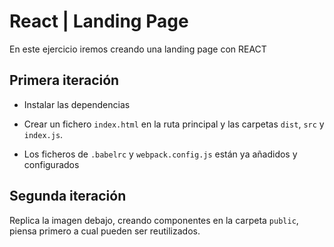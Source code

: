 # React | Landing Page

En este ejercicio iremos creando una landing page con REACT

## Primera iteración

- Instalar las dependencias

- Crear un fichero `index.html` en la ruta principal y las carpetas `dist`,  `src` y `index.js`. 

- Los ficheros de `.babelrc` y `webpack.config.js` están ya añadidos y configurados

## Segunda iteración

Replica la imagen debajo, creando componentes en la carpeta `public`, piensa primero a cual pueden ser reutilizados.
